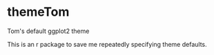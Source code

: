 # themeTom
Tom's default ggplot2 theme

This is an r package to save me repeatedly specifying theme defaults.
